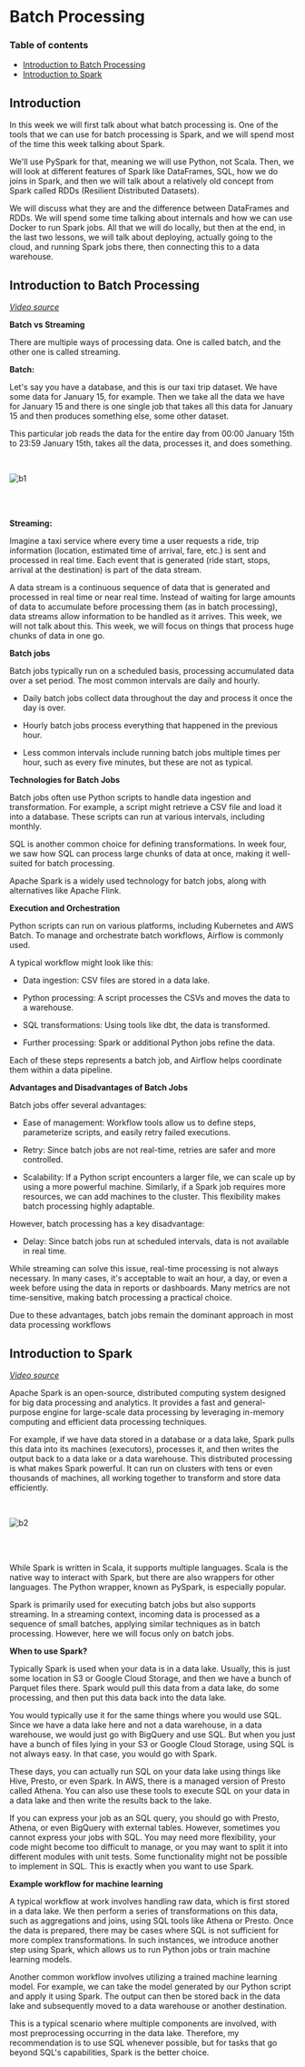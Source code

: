 # Batch Processing

### Table of contents

- [Introduction to Batch Processing](#introduction-to-batch-processing)
- [Introduction to Spark](#introduction-to-spark)




## Introduction

In this week we will first talk about what batch processing is. One of the tools that we can use for batch processing is Spark, and we will spend most of the time this week talking about Spark.

We'll use PySpark for that, meaning we will use Python, not Scala. Then, we will look at different features of Spark like DataFrames, SQL, how we do joins in Spark, and then we will talk about a relatively old concept from Spark called RDDs (Resilient Distributed Datasets).

We will discuss what they are and the difference between DataFrames and RDDs. We will spend some time talking about internals and how we can use Docker to run Spark jobs. All that we will do locally, but then at the end, in the last two lessons, we will talk about deploying, actually going to the cloud, and running Spark jobs there, then connecting this to a data warehouse.

## Introduction to Batch Processing

_[Video source](https://www.youtube.com/watch?v=dcHe5Fl3MF8)_

**Batch vs Streaming**

There are multiple ways of processing data. One is called batch, and the other one is called streaming.

**Batch:**

Let's say you have a database, and this is our taxi trip dataset. We have some data for January 15, for example. Then we take all the data we have for January 15 and there is one single job that takes all this data for January 15 and then produces something else, some other dataset.

This particular job reads the data for the entire day from 00:00 January 15th to 23:59 January 15th, takes all the data, processes it, and does something.

<br>

![b1](images/b1.jpg)

<br><br>


**Streaming:**

Imagine a taxi service where every time a user requests a ride, trip information (location, estimated
 time of arrival, fare, etc.) is sent and processed in real time. Each event that is generated (ride 
 start, stops, arrival at the destination) is part of the data stream.

A data stream is a continuous sequence of data that is generated and processed in real time or near 
real time. Instead of waiting for large amounts of data to accumulate before processing them (as in 
batch processing), data streams allow information to be handled as it arrives. This week, we will not 
talk about this. This week, we will focus on things that process huge chunks of data in one go.

**Batch jobs**

Batch jobs typically run on a scheduled basis, processing accumulated data over a set period. The most 
common intervals are daily and hourly.

- Daily batch jobs collect data throughout the day and process it once the day is over.

- Hourly batch jobs process everything that happened in the previous hour.
- Less common intervals include running batch jobs multiple times per hour, such as every five minutes,
 but these are not as typical.

 **Technologies for Batch Jobs**

Batch jobs often use Python scripts to handle data ingestion and transformation. For example, a script 
might retrieve a CSV file and load it into a database. These scripts can run at various intervals, 
including monthly.

SQL is another common choice for defining transformations. In week four, we saw how SQL can process 
large chunks of data at once, making it well-suited for batch processing.

Apache Spark is a widely used technology for batch jobs, along with alternatives like Apache Flink.

**Execution and Orchestration**

Python scripts can run on various platforms, including Kubernetes and AWS Batch. To manage and 
orchestrate batch workflows, Airflow is commonly used.

A typical workflow might look like this:

- Data ingestion: CSV files are stored in a data lake.

- Python processing:  A script processes the CSVs and moves the data to a warehouse.

- SQL transformations: Using tools like dbt, the data is transformed.

- Further processing: Spark or additional Python jobs refine the data.

Each of these steps represents a batch job, and Airflow helps coordinate them within a data pipeline.

**Advantages and Disadvantages of Batch Jobs**

Batch jobs offer several advantages:

- Ease of management: Workflow tools allow us to define steps, parameterize scripts, and easily retry 
failed executions. 

- Retry: Since batch jobs are not real-time, retries are safer and more controlled.

- Scalability: If a Python script encounters a larger file, we can scale up by using a more powerful 
machine. Similarly, if a Spark job requires more resources, we can add machines to the cluster. This 
flexibility makes batch processing highly adaptable.

However, batch processing has a key disadvantage:

- Delay: Since batch jobs run at scheduled intervals, data is not available in real time. 

While streaming can solve this issue, real-time processing is not always necessary. In many cases, it's
acceptable to wait an hour, a day, or even a week before using the data in reports or dashboards. Many
 metrics are not time-sensitive, making batch processing a practical choice.

Due to these advantages, batch jobs remain the dominant approach in most data processing workflows


## Introduction to Spark

_[Video source](https://www.youtube.com/watch?v=FhaqbEOuQ8U)_

Apache Spark is an open-source, distributed computing system designed for big data processing and 
analytics. It provides a fast and general-purpose engine for large-scale data processing by leveraging 
in-memory computing and efficient data processing techniques.

For example, if we have data stored in a database or a data lake, Spark pulls this data into 
its machines (executors), processes it, and then writes the output back to a data lake or a data
warehouse. This distributed processing is what makes Spark powerful. It can run on clusters with 
tens or even thousands of machines, all working together to transform and store data efficiently.

<br>

![b2](images/b2.jpg)

<br><br>

While Spark is written in Scala, it supports multiple languages. Scala is the native way to interact 
with Spark, but there are also wrappers for other languages. The Python wrapper, known as PySpark, is 
especially popular.

Spark is primarily used for executing batch jobs but also supports streaming. In a streaming context, 
incoming data is processed as a sequence of small batches, applying similar techniques as in batch 
processing. However, here we will focus only on batch jobs.

**When to use Spark?**

Typically Spark is used when your data is in a data lake. Usually, this is just some location in S3 or 
Google Cloud Storage, and then we have a bunch of Parquet files there. Spark would pull this data from
a data lake, do some processing, and then put this data back into the data lake.

You would typically use it for the same things where you would use SQL. Since we have a data lake here 
and not a data warehouse, in a data warehouse, we would just go with BigQuery and use SQL. But when you
just have a bunch of files lying in your S3 or Google Cloud Storage, using SQL is not always easy. In 
that case, you would go with Spark.

These days, you can actually run SQL on your data lake using things like Hive, Presto, or even Spark. 
In AWS, there is a managed version of Presto called Athena. You can also use these tools to execute SQL
on your data in a data lake and then write the results back to the lake.

If you can express your job as an SQL query, you should go with Presto, Athena, or even BigQuery with 
external tables. However, sometimes you cannot express your jobs with SQL. You may need more flexibility,
your code might become too difficult to manage, or you may want to split it into different modules with
unit tests. Some functionality might not be possible to implement in SQL. This is exactly when you want
 to use Spark.


 **Example workflow for machine learning**

A typical workflow at work involves handling raw data, which is first stored in a data lake. We then
perform a series of transformations on this data, such as aggregations and joins, using SQL tools like 
Athena or Presto. Once the data is prepared, there may be cases where SQL is not sufficient for more 
complex transformations. In such instances, we introduce another step using Spark, which allows us to 
run Python jobs or train machine learning models.

Another common workflow involves utilizing a trained machine learning model. For example, we can take
 the model generated by our Python script and apply it using Spark. The output can then be stored back 
 in the data lake and subsequently moved to a data warehouse or another destination.

This is a typical scenario where multiple components are involved, with most preprocessing occurring in
 the data lake. Therefore, my recommendation is to use SQL whenever possible, but for tasks that go 
 beyond SQL's capabilities, Spark is the better choice.